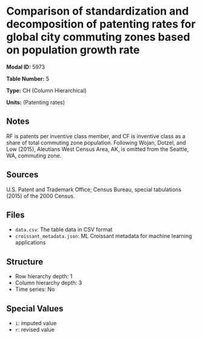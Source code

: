 # Comparison of standardization and decomposition of patenting rates for global city commuting zones based on population growth rate

**Modal ID:** 5973

**Table Number:** 5

**Type:** CH (Column Hierarchical)

**Units:** (Patenting rates)

## Notes

RF is patents per inventive class member, and CF is inventive class as a share of total commuting zone population. Following Wojan, Dotzel, and Low (2015), Aleutians West Census Area, AK, is omitted from the Seattle, WA, commuting zone.

## Sources

U.S. Patent and Trademark Office; Census Bureau, special tabulations (2015) of the 2000 Census.

## Files

- `data.csv`: The table data in CSV format
- `croissant_metadata.json`: ML Croissant metadata for machine learning applications

## Structure

- Row hierarchy depth: 1
- Column hierarchy depth: 3
- Time series: No

## Special Values

- `i`: imputed value
- `r`: revised value
